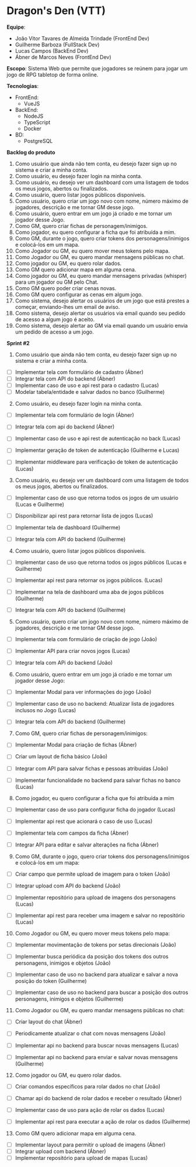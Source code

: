 # Dragon's Den (VTT)
**Equipe**:
  - João Vitor Tavares de Almeida Trindade (FrontEnd Dev)
  - Guilherme Barboza (FullStack Dev)
  - Lucas Campos (BackEnd Dev)
  - Ábner de Marcos Neves (FrontEnd Dev)

**Escopo**: Sistema Web que permite que jogadores se reúnem para jogar um jogo de RPG tabletop de forma online.

**Tecnologias**: 
  - FrontEnd:
    - VueJS
  - BackEnd:
    - NodeJS
    - TypeScript
    - Docker
  - BD:
    - PostgreSQL
  
**Backlog do produto**


1. Como usuário que ainda não tem conta, eu desejo fazer sign up no sistema e criar a minha conta.
2. Como usuário, eu desejo fazer login na minha conta.
3. Como usuário, eu desejo ver um dashboard com uma listagem de todos os meus jogos, abertos ou finalizados.
4. Como usuário, quero listar jogos públicos disponíveis.
5. Como usuário, quero criar um jogo novo com nome, número máximo de  jogadores, descrição e me tornar GM desse jogo.
6. Como usuário, quero entrar em um jogo já criado e me tornar um jogador desse Jogo.
7. Como GM, quero criar fichas de personagem/inimigos.
8. Como jogador, eu quero configurar a ficha que foi atribuída a mim.
9. Como GM, durante o jogo, quero criar tokens dos personagens/inimigos e colocá-los em um mapa.
10.  Como Jogador ou GM, eu quero mover meus tokens pelo mapa.
11.  Como Jogador ou GM, eu quero mandar mensagens públicas no chat.
12.  Como jogador ou GM, eu quero rolar dados.
13. Como GM quero adicionar mapa em alguma cena.
14. Como jogador ou GM, eu quero mandar mensagens privadas (whisper) para um jogador ou GM pelo Chat.
15. Como GM quero poder criar cenas novas.
16. Como GM quero configurar as cenas em algum jogo.
17. Como sistema, desejo alertar os usuários de um jogo que está prestes a começar, enviando-lhes um email de aviso.
18. Como sistema, desejo alertar os usuários via email quando seu pedido de acesso a algum jogo é aceito.
19. Como sistema, desejo alertar ao GM via email quando um usuário envia um pedido de acesso a um jogo.

**Sprint #2**
1. Como usuário que ainda não tem conta, eu desejo fazer sign up no sistema e criar a minha conta.
- [ ] Implementar tela com formulário de cadastro (Ábner)
- [ ] Integrar tela com API do backend (Ábner)
- [ ] Implementar caso de uso e api rest para o cadastro (Lucas)
- [ ] Modelar tabela/entidade e salvar dados no banco (Guilherme)
 
2. Como usuário, eu desejo fazer login na minha conta.
- [ ] Implementar tela com formulário de login (Ábner)
- [ ] Integrar tela com api do backend (Ábner)
- [ ] Implementar caso de uso e api rest de autenticação no back (Lucas)
- [ ] Implementar geração de token de autenticação (Guilherme e Lucas)
- [ ] Implementar middleware para verificação de token de autenticação (Lucas)


3. Como usuário, eu desejo ver um dashboard com uma listagem de todos os meus jogos, abertos ou finalizados.
- [ ] Implementar caso de uso que retorna todos os jogos de um usuário (Lucas e Guilherme)
- [ ] Disponibilizar api rest para retornar lista de jogos (Lucas)
- [ ] Implementar tela de dashboard (Guilherme)
- [ ] Integrar tela com API do backend (Guilherme)


4. Como usuário, quero listar jogos públicos disponíveis.
- [ ] Implementar caso de uso que retorna todos os jogos públicos (Lucas e Guilherme)
- [ ] Implementar api rest para retornar os jogos públicos. (Lucas)
- [ ] Implementar na tela de dashboard uma aba de jogos públicos (Guilherme)
- [ ] Integrar tela com API do backend (Guilherme)


5. Como usuário, quero criar um jogo novo com nome, número máximo de  jogadores, descrição e me tornar GM desse jogo.
- [ ] Implementar tela com formulário de criação de jogo (João)
- [ ] Implementar API para criar novos jogos (Lucas)
- [ ] Integrar tela com APi do backend (João)


6. Como usuário, quero entrar em um jogo já criado e me tornar um jogador desse Jogo:
- [ ] Implementar Modal para ver informações do jogo (João)
- [ ] Implementar caso de uso no backend: Atualizar lista de jogadores inclusos no Jogo (Lucas)
- [ ] Integrar tela com API do backend (Guilherme)


7. Como GM, quero criar fichas de personagem/inimigos:
- [ ] Implementar Modal para criação de fichas (Ábner)
- [ ] Criar um layout de ficha básico (João)
- [ ] Integrar com API para salvar fichas e pessoas atribuídas (João)
- [ ] Implementar funcionalidade no backend para salvar fichas no banco (Lucas)


8. Como jogador, eu quero configurar a ficha que foi atribuída a mim
- [ ] Implementar caso de uso para configurar ficha do jogador (Lucas)
- [ ] Implementar api rest que acionará o caso de uso (Lucas)
- [ ] Implementar tela com campos da ficha (Ábner)
- [ ] Integrar API para editar e salvar alterações na ficha (Ábner)


9. Como GM, durante o jogo, quero criar tokens dos personagens/inimigos e colocá-los em um mapa:
- [ ] Criar campo que permite upload de imagem para o token (João)
- [ ] Integrar upload com API do backend (João)
- [ ] Implementar repositório para upload de imagens dos personagens  (Lucas)
- [ ] Implementar api rest para receber uma imagem e salvar no repositório (Lucas)


10.  Como Jogador ou GM, eu quero mover meus tokens pelo mapa:
- [ ] Implementar movimentação de tokens por setas direcionais (João)
- [ ] Implementar busca periódica da posição dos tokens dos outros personagens, inimigos e objetos (João)
- [ ] Implementar caso de uso no backend para atualizar e salvar a nova posição do token (Guilherme)
- [ ] Implementar caso de uso no backend para buscar a posição dos outros personagens, inimigos e objetos (Guilherme)


11.  Como Jogador ou GM, eu quero mandar mensagens públicas no chat:
- [ ] Criar layout do chat (Ábner)
- [ ] Periodicamente atualizar o chat com novas mensagens (João)
- [ ] Implementar api no backend para buscar novas mensagens (Lucas)
- [ ] Implementar api no backend para enviar e salvar novas mensagens (Guilherme)


12.  Como jogador ou GM, eu quero rolar dados.
- [ ] Criar comandos específicos para rolar dados no chat (João)
- [ ] Chamar api do backend de rolar dados e receber o resultado (Ábner)
- [ ] Implementar caso de uso para ação de rolar os dados (Lucas)
- [ ] Implementar api rest para executar a ação de rolar os dados (Guilherme)


13. Como GM quero adicionar mapa em alguma cena.
- [ ] Implementar layout para permitir o upload de imagens (Ábner)
- [ ] Integrar upload com backend (Ábner)
- [ ] Implementar repositório para upload de mapas (Lucas)

